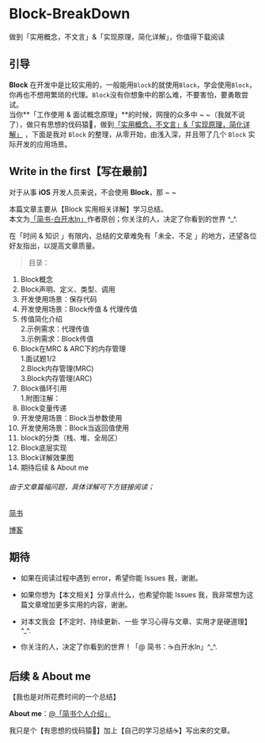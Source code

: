 # Block-BreakDown


做到「实用概念，不文言」&amp;「实现原理，简化详解」，你值得下载阅读


## 引导

**Block** 在开发中是比较实用的，一般能用`Block`的就使用`Block`，学会使用`Block`，你再也不想用繁琐的代理。`Block`没有你想象中的那么难，不要害怕，要勇敢尝试。  
当你**「工作使用 & 面试概念原理」**的时候，网搜的众多中 ~ ~（我就不说了），做只有思想的伐码猿🐒，做到[「实用概念，不文言」&「实现原理，简化详解」]() ，下面是我对 `Block` 的整理，从零开始，由浅入深，并且带了几个 `Block` 实际开发的应用场景。


## Write in the first【写在最前】

对于从事 **iOS** 开发人员来说，不会使用 **Block**，那 ~ ~


本篇文章主要从【Block 实用相关详解】学习总结。  
本文为[「简书-白开水ln」](http://www.jianshu.com/u/fd745d76c816)作者原创；你关注的人，决定了你看到的世界 ^_^.

在「时间 & 知识 」有限内，总结的文章难免有「未全、不足 」的地方，还望各位好友指出，以提高文章质量。


>目录：  
1. Block概念  
2. Block声明、定义、类型、调用   
3. 开发使用场景：保存代码  
4. 开发使用场景：Block传值 & 代理传值  
1. 传值简化介绍  
2.示例需求：代理传值  
3.示例需求：Block传值  
5. Block在MRC & ARC下的内存管理  
1.面试题1/2  
2.Block内存管理(MRC)  
3.Block内存管理(ARC)  
6. Block循环引用  
1.附图注解：  
7. Block变量传递  
8. 开发使用场景：Block当参数使用  
9. 开发使用场景：Block当返回值使用  
10. block的分类（栈、堆、全局区）  
11. Block底层实现  
12. Block详解效果图  
13. 期待后续 & About me



###### 由于文章篇幅问题，具体详解可下方链接阅读；

[简书](http://www.jianshu.com/u/fd745d76c816)

[博客](https://custompbwaters.github.io)



## 期待

- 如果在阅读过程中遇到 error，希望你能 Issues 我，谢谢。

- 如果你想为【本文相关】分享点什么，也希望你能 Issues 我，我非常想为这篇文章增加更多实用的内容，谢谢。

- 对本文我会【不定时、持续更新、一些 学习心得与文章、实用才是硬道理】^_^.

- 你关注的人，决定了你看到的世界！「@ 简书：☕️白开水ln」^_^.


## 后续 & About me

【我也是对所花费时间的一个总结】

**About me**：[@「简书个人介绍」](http://www.jianshu.com/u/fd745d76c816)

我只是个【有思想的伐码猿🐒】加上【自己的学习总结☕️】写出来的文章。




























